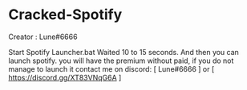 # Cracked-Spotify

Creator : Lune#6666

Start Spotify Launcher.bat
Waited 10 to 15 seconds.
And then you can launch spotify.
you will have the premium without paid,
if you do not manage to launch it contact me on discord: [ Lune#6666 ]
or [ https://discord.gg/XT83VNqG6A ]
